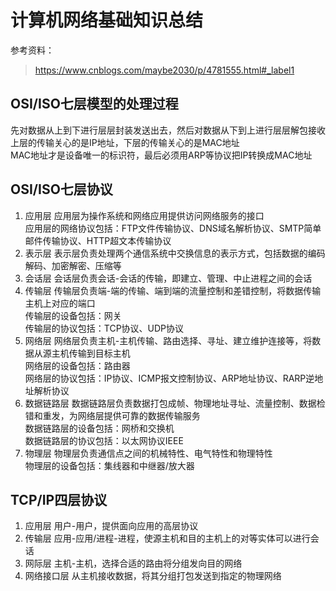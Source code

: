 # 计算机网络基础知识总结

参考资料：  
> https://www.cnblogs.com/maybe2030/p/4781555.html#_label1

## OSI/ISO七层模型的处理过程
先对数据从上到下进行层层封装发送出去，然后对数据从下到上进行层层解包接收  
上层的传输关心的是IP地址，下层的传输关心的是MAC地址  
MAC地址才是设备唯一的标识符，最后必须用ARP等协议把IP转换成MAC地址  

## OSI/ISO七层协议
1. 应用层
应用层为操作系统和网络应用提供访问网络服务的接口  
应用层的网络协议包括：FTP文件传输协议、DNS域名解析协议、SMTP简单邮件传输协议、HTTP超文本传输协议  
2. 表示层
表示层负责处理两个通信系统中交换信息的表示方式，包括数据的编码解码、加密解密、压缩等  
3. 会话层
会话层负责会话-会话的传输，即建立、管理、中止进程之间的会话  
4. 传输层
传输层负责端-端的传输、端到端的流量控制和差错控制，将数据传输主机上对应的端口  
传输层的设备包括：网关  
传输层的协议包括：TCP协议、UDP协议  
5. 网络层
网络层负责主机-主机传输、路由选择、寻址、建立维护连接等，将数据从源主机传输到目标主机  
网络层的设备包括：路由器  
网络层的协议包括：IP协议、ICMP报文控制协议、ARP地址协议、RARP逆地址解析协议  
6. 数据链路层
数据链路层负责数据打包成帧、物理地址寻址、流量控制、数据检错和重发，为网络层提供可靠的数据传输服务  
数据链路层的设备包括：网桥和交换机  
数据链路层的协议包括：以太网协议IEEE  
7. 物理层
物理层负责通信点之间的机械特性、电气特性和物理特性  
物理层的设备包括：集线器和中继器/放大器  


## TCP/IP四层协议
1. 应用层
用户-用户，提供面向应用的高层协议  
2. 传输层
应用-应用/进程-进程，使源主机和目的主机上的对等实体可以进行会话  
3. 网际层
主机-主机，选择合适的路由将分组发向目的网络  
4. 网络接口层
从主机接收数据，将其分组打包发送到指定的物理网络  